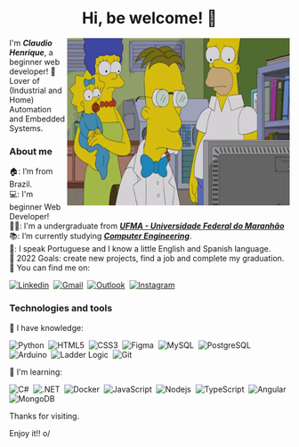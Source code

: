 <h1 align="center">Hi, be welcome! 👋</h1>

<img align="right" src="Assets/John_Frink_The_Simpsons.gif" width=400 height=300>

I'm _**Claudio Henrique**_, a beginner web developer! 🤝 <br>
Lover of (Industrial and Home) Automation and Embedded Systems.

<h3>About me</h3>

🏠: I’m from Brazil. <br>
💻: I'm beginner Web Developer! <br>
👨‍🎓: I'm a undergraduate from <a href="https://portalpadrao.ufma.br/site">_**UFMA - Universidade Federal do Maranhão**_</a> <br>
📚: I’m currently studying <a href="http://www.ecp.ufma.br/">_**Computer Engineering**_</a>. <br>
💬: I speak Portuguese and I know a little English and Spanish language. <br>
🏁 2022 Goals: create new projects, find a job and complete my graduation. <br>
🔎 You can find me on: <br>

[![Linkedin](https://img.shields.io/badge/-LinkedIn-blue?style=for-the-badge&logo=Linkedin&logoColor=white)](https://www.linkedin.com/in/claudio-henrique-20/)&nbsp;
[![Gmail](https://img.shields.io/badge/-Gmail-white?style=for-the-badge&logo=gmail)](mailto:claudio.alexandre@discente.ufma.br)&nbsp;
[![Outlook](https://img.shields.io/badge/-Outlook-23A9EB?style=for-the-badge&logo=microsoft-outlook)](mailto:claudio_henrique20@hotmail.com)&nbsp;
[![Instagram](https://img.shields.io/badge/-Instagram-white?style=for-the-badge&logo=instagram)](https://www.instagram.com/7_chenrique/)&nbsp;


<h3>Technologies and tools</h3>

🔸 I have knowledge:

![Python](https://img.shields.io/badge/-Python-336EA0?style=for-the-badge&logo=python&logoColor=FFE466)&nbsp;
![HTML5](https://img.shields.io/badge/-HTML5-FB4C20?style=for-the-badge&logo=html5&logoColor=white)&nbsp;
![CSS3](https://img.shields.io/badge/-CSS3-016DB6?style=for-the-badge&logo=css3&logoColor=white)&nbsp;
![Figma](https://img.shields.io/badge/Figma-white?style=for-the-badge&logo=figma)&nbsp;
![MySQL](https://img.shields.io/badge/-MySQL-007894?style=for-the-badge&logo=mysql&logoColor=white)&nbsp;
![PostgreSQL](https://img.shields.io/badge/-PostgreSQL-336791?style=for-the-badge&logo=postgresql&logoColor=white)&nbsp;
![Arduino](https://img.shields.io/badge/-Arduino-008184?style=for-the-badge&logo=arduino&logoColor=white)&nbsp;
![Ladder Logic](https://img.shields.io/badge/-Ladder_Logic-009999?style=for-the-badge&logo=ladderlogic&logoColor=white)&nbsp;
![Git](https://img.shields.io/badge/-Git-F64D27?style=for-the-badge&logo=git&logoColor=white)&nbsp;

🔸 I'm learning:

![C#](https://img.shields.io/badge/-C%23-68217A?style=for-the-badge&logo=csharp)&nbsp;
![.NET](https://img.shields.io/badge/-.Net%20-512CD4?style=for-the-badge&logo=dotnet)&nbsp;
![Docker](https://img.shields.io/badge/-Docker-white?style=for-the-badge&logo=Docker)&nbsp;
![JavaScript](https://img.shields.io/badge/-JavaScript-FCDC00?style=for-the-badge&logo=javascript&logoColor=black)&nbsp;
![Nodejs](https://img.shields.io/badge/-Nodejs-70A761?style=for-the-badge&logo=Node.js&logoColor=white)&nbsp;
![TypeScript](https://img.shields.io/badge/-TypeScript-blue?style=for-the-badge&logo=typescript&logoColor=white)&nbsp;
![Angular](https://img.shields.io/badge/-ngular-DD0031?style=for-the-badge&logo=angular&logoColor=white)&nbsp;
![MongoDB](https://img.shields.io/badge/-MongoDB-white?style=for-the-badge&logo=mongodb)&nbsp;


Thanks for visiting.

Enjoy it!! o/
